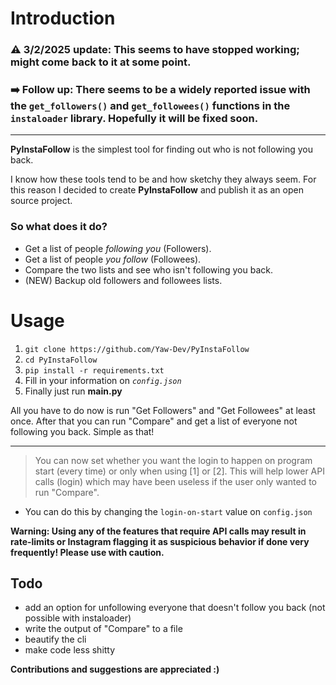 # Introduction

### ⚠ 3/2/2025 update: This seems to have stopped working; might come back to it at some point.
### ➡️ Follow up: There seems to be a widely reported issue with the `get_followers()` and `get_followees()` functions in the `instaloader` library. Hopefully it will be fixed soon.

---

**PyInstaFollow** is the simplest tool for finding out who is not following you back.

I know how these tools tend to be and how sketchy they always seem. For this reason I decided to create **PyInstaFollow** and publish it as an open source project.

### So what does it do?
- Get a list of people *following you* (Followers).
- Get a list of people *you follow* (Followees).
- Compare the two lists and see who isn't following you back.
- (NEW) Backup old followers and followees lists.

# Usage
1. `git clone https://github.com/Yaw-Dev/PyInstaFollow`
2. `cd PyInstaFollow`
3. `pip install -r requirements.txt`
4. Fill in your information on *`config.json`* 
5. Finally just run **main.py**

All you have to do now is run "Get Followers" and "Get Followees" at least once. After that you can run "Compare" and get a list of everyone not following you back. Simple as that!

---

> You can now set whether you want the login to happen on program start (every time) or only when using [1] or [2]. This will help lower API calls (login) which may have been useless if the user only wanted to run "Compare". 

- You can do this by changing the `login-on-start` value on `config.json`

**Warning: Using any of the features that require API calls may result in rate-limits or Instagram flagging it as suspicious behavior if done very frequently! Please use with caution.**

## Todo
- add an option for unfollowing everyone that doesn't follow you back (not possible with instaloader)
- write the output of "Compare" to a file
- beautify the cli
- make code less shitty

**Contributions and suggestions are appreciated :)**